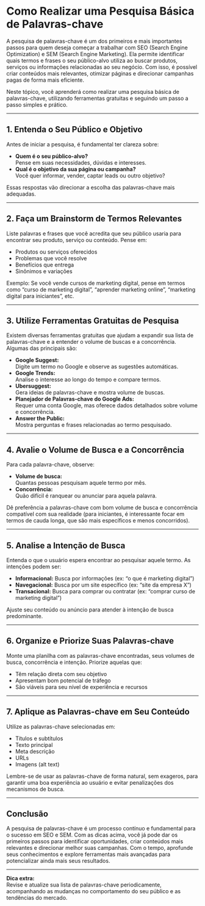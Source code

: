 # Como Realizar uma Pesquisa Básica de Palavras-chave

A pesquisa de palavras-chave é um dos primeiros e mais importantes passos para quem deseja começar a trabalhar com SEO (Search Engine Optimization) e SEM (Search Engine Marketing). Ela permite identificar quais termos e frases o seu público-alvo utiliza ao buscar produtos, serviços ou informações relacionadas ao seu negócio. Com isso, é possível criar conteúdos mais relevantes, otimizar páginas e direcionar campanhas pagas de forma mais eficiente.

Neste tópico, você aprenderá como realizar uma pesquisa básica de palavras-chave, utilizando ferramentas gratuitas e seguindo um passo a passo simples e prático.

---

## 1. Entenda o Seu Público e Objetivo

Antes de iniciar a pesquisa, é fundamental ter clareza sobre:

- **Quem é o seu público-alvo?**  
  Pense em suas necessidades, dúvidas e interesses.
- **Qual é o objetivo da sua página ou campanha?**  
  Você quer informar, vender, captar leads ou outro objetivo?

Essas respostas vão direcionar a escolha das palavras-chave mais adequadas.

---

## 2. Faça um Brainstorm de Termos Relevantes

Liste palavras e frases que você acredita que seu público usaria para encontrar seu produto, serviço ou conteúdo. Pense em:

- Produtos ou serviços oferecidos
- Problemas que você resolve
- Benefícios que entrega
- Sinônimos e variações

Exemplo: Se você vende cursos de marketing digital, pense em termos como “curso de marketing digital”, “aprender marketing online”, “marketing digital para iniciantes”, etc.

---

## 3. Utilize Ferramentas Gratuitas de Pesquisa

Existem diversas ferramentas gratuitas que ajudam a expandir sua lista de palavras-chave e a entender o volume de buscas e a concorrência. Algumas das principais são:

- **Google Suggest:**  
  Digite um termo no Google e observe as sugestões automáticas.
- **Google Trends:**  
  Analise o interesse ao longo do tempo e compare termos.
- **Ubersuggest:**  
  Gera ideias de palavras-chave e mostra volume de buscas.
- **Planejador de Palavras-chave do Google Ads:**  
  Requer uma conta Google, mas oferece dados detalhados sobre volume e concorrência.
- **Answer the Public:**  
  Mostra perguntas e frases relacionadas ao termo pesquisado.

---

## 4. Avalie o Volume de Busca e a Concorrência

Para cada palavra-chave, observe:

- **Volume de busca:**  
  Quantas pessoas pesquisam aquele termo por mês.
- **Concorrência:**  
  Quão difícil é ranquear ou anunciar para aquela palavra.

Dê preferência a palavras-chave com bom volume de busca e concorrência compatível com sua realidade (para iniciantes, é interessante focar em termos de cauda longa, que são mais específicos e menos concorridos).

---

## 5. Analise a Intenção de Busca

Entenda o que o usuário espera encontrar ao pesquisar aquele termo. As intenções podem ser:

- **Informacional:** Busca por informações (ex: “o que é marketing digital”)
- **Navegacional:** Busca por um site específico (ex: “site da empresa X”)
- **Transacional:** Busca para comprar ou contratar (ex: “comprar curso de marketing digital”)

Ajuste seu conteúdo ou anúncio para atender à intenção de busca predominante.

---

## 6. Organize e Priorize Suas Palavras-chave

Monte uma planilha com as palavras-chave encontradas, seus volumes de busca, concorrência e intenção. Priorize aquelas que:

- Têm relação direta com seu objetivo
- Apresentam bom potencial de tráfego
- São viáveis para seu nível de experiência e recursos

---

## 7. Aplique as Palavras-chave em Seu Conteúdo

Utilize as palavras-chave selecionadas em:

- Títulos e subtítulos
- Texto principal
- Meta descrição
- URLs
- Imagens (alt text)

Lembre-se de usar as palavras-chave de forma natural, sem exageros, para garantir uma boa experiência ao usuário e evitar penalizações dos mecanismos de busca.

---

## Conclusão

A pesquisa de palavras-chave é um processo contínuo e fundamental para o sucesso em SEO e SEM. Com as dicas acima, você já pode dar os primeiros passos para identificar oportunidades, criar conteúdos mais relevantes e direcionar melhor suas campanhas. Com o tempo, aprofunde seus conhecimentos e explore ferramentas mais avançadas para potencializar ainda mais seus resultados.

---

**Dica extra:**  
Revise e atualize sua lista de palavras-chave periodicamente, acompanhando as mudanças no comportamento do seu público e as tendências do mercado.